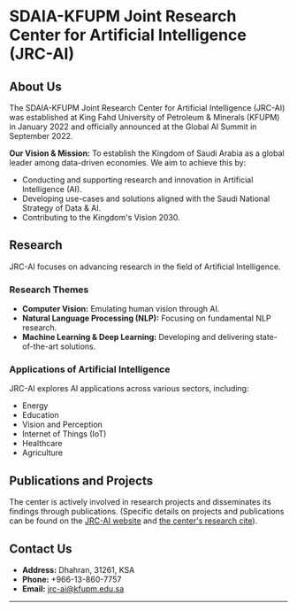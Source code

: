 # SDAIA-KFUPM Joint Research Center for Artificial Intelligence (JRC-AI)

## About Us

The SDAIA-KFUPM Joint Research Center for Artificial Intelligence (JRC-AI) was established at King Fahd University of Petroleum & Minerals (KFUPM) in January 2022 and officially announced at the Global AI Summit in September 2022.

**Our Vision & Mission:** To establish the Kingdom of Saudi Arabia as a global leader among data-driven economies. We aim to achieve this by:
* Conducting and supporting research and innovation in Artificial Intelligence (AI).
* Developing use-cases and solutions aligned with the Saudi National Strategy of Data & AI.
* Contributing to the Kingdom's Vision 2030.

## Research

JRC-AI focuses on advancing research in the field of Artificial Intelligence.

### Research Themes

* **Computer Vision:** Emulating human vision through AI.
* **Natural Language Processing (NLP):** Focusing on fundamental NLP research.
* **Machine Learning & Deep Learning:** Developing and delivering state-of-the-art solutions.

### Applications of Artificial Intelligence

JRC-AI explores AI applications across various sectors, including:

* Energy
* Education
* Vision and Perception
* Internet of Things (IoT)
* Healthcare
* Agriculture

## Publications and Projects

The center is actively involved in research projects and disseminates its findings through publications. (Specific details on projects and publications can be found on the [JRC-AI website](https://ri.kfupm.edu.sa/jrcai) and [the center's research cite](https://pure.kfupm.edu.sa/en/organisations/sdaia-kfupm-joint-research-center-for-artificial-intelligence)).


## Contact Us

* **Address:** Dhahran, 31261, KSA
* **Phone:** +966-13-860-7757
* **Email:** jrc-ai@kfupm.edu.sa

---
